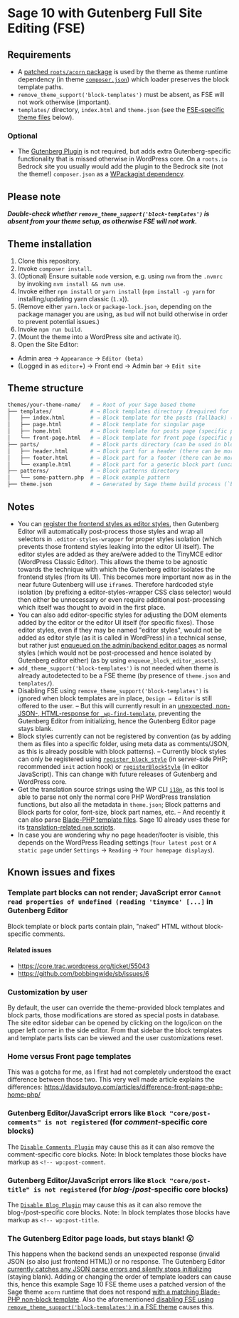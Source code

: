 # Sage 10 with Gutenberg Full Site Editing (FSE)

## Requirements

- A [patched `roots/acorn` package](https://github.com/roots/acorn/pull/141) is used by the theme as theme runtime dependency (in theme [`composer.json`](https://github.com/strarsis/sage10-fse/blob/master/composer.json#L43-L49)) which loader preserves the block template paths.
- `remove_theme_support('block-templates')` must be absent, as FSE will not work otherwise (important).
- `templates/` directory, `index.html` and `theme.json` (see the [FSE-specific theme files](#theme-structure) below).

### Optional
- The [Gutenberg Plugin](https://wordpress.org/plugins/gutenberg/) is not required, but adds extra Gutenberg-specific functionality that is missed otherwise in WordPress core.
On a `roots.io` Bedrock site you usually would add the plugin to the Bedrock site (not the theme!) `composer.json` as a [WPackagist dependency](https://wpackagist.org/search?q=gutenberg&type=plugin).

## Please note
***Double-check whether `remove_theme_support('block-templates')` is absent from your theme setup, as otherwise FSE will not work.***

## Theme installation

1. Clone this repository.
2. Invoke `composer install`.
3. (Optional) Ensure suitable `node` version, e.g. using `nvm` from the `.nvmrc` by invoking `nvm install && nvm use`.
4. Invoke either `npm install` or `yarn install` (`npm install -g yarn` for installing/updating yarn classic (`1.x`)).
5. (Remove either `yarn.lock` or `package-lock.json`, depending on the package manager you are using, as `bud` will not build otherwise in order to prevent potential issues.)
6. Invoke `npm run build`.
7. (Mount the theme into a WordPress site and activate it).
8. Open the Site Editor:
  - Admin area → `Appearance` → `Editor (beta)`
  - (Logged in as `editor`+) → Front end → Admin bar → `Edit site`

## Theme structure

```sh
themes/your-theme-name/   # → Root of your Sage based theme
├── templates/            # → Block templates directory (❗required for a FSE theme (for the `index.php` inside)) (formerly named `block-templates`)
│   ├── index.html        # → Block template for the posts (fallback) (❗required for a FSE theme)
│   ├── page.html         # → Block template for singular page
│   ├── home.html         # → Block template for posts page (specific page selected as blog page)
│   └── front-page.html   # → Block template for front page (specific page selected as front page)
├── parts/                # → Block parts directory (can be used in block templates, among others) (formerly named `block-parts`)
│   ├── header.html       # → Block part for a header (there can be more headers, if needed)
│   ├── footer.html       # → Block part for a footer (there can be more footers, if needed)
│   └── example.html      # → Block part for a generic block part (uncategorized)
├── patterns/             # → Block patterns directory
│   └── some-pattern.php  # → Block example pattern
├── theme.json            # → Generated by Sage theme build process (`bud`) or directly edited (❗required for a FSE theme)
```

## Notes

- You can [register the frontend styles as editor styles](https://github.com/strarsis/sage10-fse/blob/master/app/setup.php#L30-L40), then Gutenberg Editor will automatically post-process those styles and wrap all selectors in `.editor-styles-wrapper` for proper styles isolation (which prevents those frontend styles leaking into the editor UI itself). The editor styles are added as they are/were added to the TinyMCE editor (WordPress Classic Editor).
This allows the theme to be agnostic towards the technique with which the Gutenberg editor isolates the frontend styles (from its UI). This becomes more important now as in the near future Gutenberg will use `iframe`s. Therefore hardcoded style isolation (by prefixing a editor-styles-wrapper CSS class selector) would then either be unnecessary or even require additional post-processing which itself was thought to avoid in the first place.
- You can also add editor-specific styles for adjusting the DOM elements added by the editor or the editor UI itself (for specific fixes). Those editor styles, even if they may be named "editor styles", would not be added as editor style (as it is called in WordPress) in a technical sense, but rather just [enqueued on the admin/backend editor pages](https://github.com/strarsis/sage10-fse/blob/master/app/setup.php#L21-L28) as normal styles (which would not be post-processed and hence isolated by Gutenberg editor either) (as by using `enqueue_block_editor_assets`).
- `add_theme_support('block-templates')` is not needed when theme is already autodetected to be a FSE theme (by presence of `theme.json` and `templates/`).
- Disabling FSE using `remove_theme_support('block-templates')` is ignored when block templates are in place, `Design → Editor` is still offered to the user. – But this will currently result in an [unexpected, non-JSON-, HTML-response for `_wp-find-template`](https://github.com/WordPress/gutenberg/issues/45170#issuecomment-1287434694), preventing the Gutenberg Editor from initializing, hence the Gutenberg Editor page stays blank.
- Block styles currently can not be registered by convention (as by adding them as files into a specific folder, using meta data as comments/JSON, as this is already possible with block patterns). – Currently block styles can only be registered using [`register_block_style`](https://developer.wordpress.org/reference/functions/register_block_style/) (in server-side PHP; recommended `init` action hook) or [`registerBlockStyle`](https://developer.wordpress.org/block-editor/reference-guides/block-api/block-styles/) (in editor JavaScript). This can change with future releases of Gutenberg and WordPress core.
- Get the translation source strings using the WP CLI [`i18n`](https://developer.wordpress.org/cli/commands/i18n/), as this tool is able to parse not only the normal core PHP WordPress translation functions, but also all the metadata in `theme.json`; Block patterns and Block parts for color, font-size, block part names, etc. – And recently it can also parse [Blade-PHP template files](https://github.com/wp-cli/i18n-command/pull/304). Sage 10 already uses these for its [translation-related `npm` scripts](https://github.com/strarsis/sage10-fse/blob/master/package.json#L14).
- In case you are wondering why no page header/footer is visible, this depends on the WordPress Reading settings (`Your latest post` or `A static page` under `Settings` → `Reading` → `Your homepage displays`).

## Known issues and fixes

### Template part blocks can not render; JavaScript error `Cannot read properties of undefined (reading 'tinymce' [...]` in Gutenberg Editor

Block template or block parts contain plain, "naked" HTML without block-specific comments.

#### Related issues

- <https://core.trac.wordpress.org/ticket/55043>
- <https://github.com/bobbingwide/sb/issues/6>

### Customization by user
By default, the user can override the theme-provided block templates and block parts, those modifications are stored as special posts in database.
The site editor sidebar can be opened by clicking on the logo/icon on the upper left corner in the side editor.
From that sidebar the block templates and template parts lists can be viewed and the user customizations reset.

### Home versus Front page templates
This was a gotcha for me, as I first had not completely understood the exact difference between those two.
This very well made article explains the differences:
https://davidsutoyo.com/articles/difference-front-page-php-home-php/

### Gutenberg Editor/JavaScript errors like `Block "core/post-comments" is not registered` (for _comment_-specific core blocks)
The [`Disable Comments Plugin`](https://wordpress.org/plugins/disable-comments/) may cause this as it can also remove the comment-specific core blocks.
Note: In block templates those blocks have markup as `<!-- wp:post-comment`.

### Gutenberg Editor/JavaScript errors like `Block "core/post-title" is not registered` (for _blog-_/_post_-specific core blocks)
The [`Disable Blog Plugin`](https://wordpress.org/plugins/disable-blog/) may cause this as it can also remove the blog-/post-specific core blocks.
Note: In block templates those blocks have markup as `<!-- wp:post-title`.

### The Gutenberg Editor page loads, but stays blank! 😮
This happens when the backend sends an unexpected response (invalid JSON (so also just frontend HTML)) or no response. The Gutenberg Editor [currently catches any JSON parse errors and silently stops initializing](https://github.com/WordPress/gutenberg/issues/45170) (staying blank). 
Adding or changing the order of template loaders can cause this, hence this example Sage 10 FSE theme uses a patched version of the Sage theme `acorn` runtime that does not respond [with a matching Blade-PHP non-block template](https://github.com/roots/acorn/issues/228).
Also the aforementioned [disabling FSE using `remove_theme_support('block-templates')` in a FSE theme](https://github.com/WordPress/gutenberg/issues/45170#issuecomment-1287434694) causes this.
